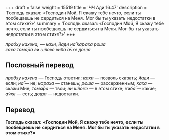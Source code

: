 +++
draft = false
weight = 15519
title = 'ЧЧ Ади 16.47'
description = 'Господь сказал: «Господин Мой, Я скажу тебе нечто, если ты пообещаешь не сердиться на Меня. Мог бы ты указать недостатки в этом стихе?»'
summary = 'Господь сказал: «Господин Мой, Я скажу тебе нечто, если ты пообещаешь не сердиться на Меня. Мог бы ты указать недостатки в этом стихе?»'
+++

_прабху кахена, — кахи, йади на̄ караха роша  
каха тома̄ра эи ш́локе киба̄ а̄чхе доша_

## Пословный перевод

_прабху_ _кахена_ — Господь ответил; _кахи_ — позволь сказать; _йади_ — если; _на̄_ — не; _караха_ — станешь; _роша_ — рассерженным; _каха_ — скажи Мне; _тома̄ра_ — твои; _эи_ _ш́локе_ — в этом стихе; _киба̄_ — какие; _а̄чхе_ — есть; _доша_ — недостатки.

## Перевод

**Господь сказал: «Господин Мой, Я скажу тебе нечто, если ты пообещаешь не сердиться на Меня. Мог бы ты указать недостатки в этом стихе?»**
